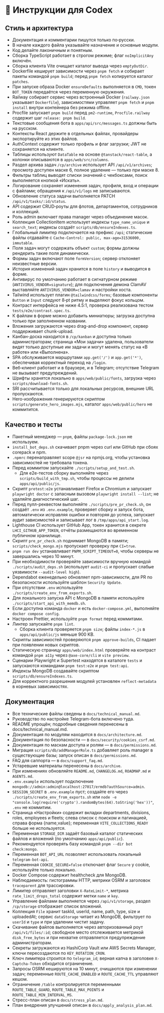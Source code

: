 <!-- Назначение файла: инструкции для разработчиков. -->

# 🧠 Инструкции для Codex

## Стиль и архитектура

- Документация и комментарии пишутся только по‑русски.
- В начале каждого файла указывайте назначение и основные модули.
- Код делайте лаконичным и понятным.
- Сборка TypeScript работает в строгом режиме; флаг `noImplicitAny` включён.
- Сборка клиента Vite очищает каталог вывода через `emptyOutDir`.
- Dockerfile кеширует зависимости через `pnpm fetch` и собирает пакеты командой `pnpm build`; перед `pnpm fetch` копируется каталог `patches`.
- При запуске образа Docker `ensureDefaults` выполняется в `CMD`, токен `BOT_TOKEN` передаётся через переменную окружения.
- Railway собирает сервис через встроенный Docker (`railway.json` указывает `Dockerfile`), зависимостями управляет `pnpm fetch` и `pnpm install` внутри контейнера без режима offline.
- Procfile запускает `pnpm build` перед `pm2-runtime`, `Procfile.railway` содержит шаг `release: pnpm build`.
- Текстовые сообщения бота в `apps/api/src/messages.ts` должны быть на русском.
- Контексты React держите в отдельных файлах, провайдеры экспортируйте из этих файлов.
- AuthContext содержит только профиль и флаг загрузки; JWT не сохраняется на клиенте.
- Таблицы используют `DataTable` на основе `@tanstack/react-table`, а колонки описываются в `apps/web/src/columns`.
- Раздел архива задач `/cp/archive` использует API `/api/v1/archives`; просмотр доступен маске 6, полное удаление — только при маске 8.
- Фильтры таблиц выводят списки значений с чекбоксами, поиск выполняется кнопкой «Искать».
- Логирование сохраняет изменения задач, профиля, вход и операции с файлами; обращения к `/api/v1/logs` не записываются.
- Обновление статуса задачи выполняется PATCH `/api/v1/tasks/:id/status`.
- API содержит CRUD‑роуты для флотов, департаментов, сотрудников и коллекций.
- Роль admin включает права manager через объединение масок.
- Коллекция CollectionItem использует индексы `type_name_unique` и `search_text`; индексы создаёт `scripts/db/ensureIndexes.ts`.
- Глобальный лимитер подключается на префикс `/api`; статические файлы отдавайте с `Cache-Control: public, max-age=31536000, immutable`.
- Поля задач могут содержать объект `custom`; формы должны рендерить такие поля динамически.
- Формы задач включают поле `formVersion`; сервер отклоняет неизвестные версии.
- История изменений задач хранится в поле `history` и выводится в форме.
- Антивирус по умолчанию работает в сигнатурном режиме (`ANTIVIRUS_VENDOR=signature`); для подключения демона ClamAV выставляйте `ANTIVIRUS_VENDOR=clamav` и настройки хоста.
- Tailwind использует плагин `@tailwindcss/forms`; базовые компоненты `Button` и `Input` следуют 8‑pt ритму и выделяют фокус кольцом.
- Контраст интерфейса не ниже 4.5:1, проверка реализована тестом `tests/e2e/contrast.spec.ts`.
- К файлам в форме можно добавить миниатюры; загрузка доступна только при заполненном названии.
- Вложения загружаются через drag-and-drop компонент, сервер поддерживает chunk-upload.
- Канбан-доска находится в `/cp/kanban` и доступна только администраторам; страница «Мои задачи» удалена, пользователи видят только доступные им задачи и могут менять статус на «В работе» или «Выполнена».
- SPA обслуживается маршрутами `app.get('/')` и `app.get('*')`, обеспечивая корректный переход на `/login`.
- Веб‑клиент работает и в браузере, и в Telegram; отсутствие Telegram не вызывает предупреждений.
- Шрифты хранятся локально в `apps/web/public/fonts`, загрузка через `scripts/download-fonts.sh`.
- SRI рассчитывается только для локальных ресурсов, внешние URL пропускаются.
- Hero-изображения генерируются скриптом `scripts/generate_hero_images.mjs`, каталог `apps/web/public/hero` не коммитится.

## Качество и тесты

- Пакетный менеджер — `pnpm`, файлы `package-lock.json` не используем.
- `install_bot_deps.sh` скачивает pnpm через curl или GitHub при сбоях corepack и npm.
- `.npmrc` перенаправляет scope `@jsr` на npmjs.org, чтобы установка зависимостей не требовала токена.
- Перед коммитом запускайте `./scripts/setup_and_test.sh`.
  - Для e2e-тестов сборку выполняйте через `scripts/build_with_tmp.sh`,
    чтобы процессы не делили `apps/api/public/js`.
- Скрипт `pretest:e2e` устанавливает Firefox и Chromium и запускает `playwright doctor`
  с запасным вызовом `playwright install --list`; не удаляйте диагностический шаг.
- Перед пулл-реквестом выполняйте `./scripts/pre_pr_check.sh`, он создаёт `.env` из `.env.example`, проверяет сборку и запуск бота, автоматически исправляя ошибки и повторяя до успеха, запускает аудит зависимостей и записывает лог в `/tmp/apps/api_start.log`.
- Lighthouse CI использует GitHub App, токен хранится в секрете `LHCI_GITHUB_APP_TOKEN`, отчёты размещаются во временном публичном хранилище.
- Скрипт `pre_pr_check.sh` поднимает MongoDB в памяти; `scripts/check_mongo.mjs` пропускает проверку при `CI=true`.
- `pnpm run dev` устанавливает `PNPM_SCRIPT_TIMEOUT=0`, чтобы серверы не завершались через 10 минут.
- При необходимости проверяйте зависимости вручную командой `./scripts/audit_deps.sh` (использует `audit-ci` и пропускает слабые уязвимости `--audit-level high`).
- Dependabot еженедельно обновляет npm-зависимости, для PR по безопасности используйте шаблон `Security Update`.
- При отсутствии `.env` используйте `./scripts/create_env_from_exports.sh`.
- Для локального запуска API с MongoDB в памяти используйте `./scripts/start_api_with_memdb.sh`.
- Если доступна команда `docker` и есть `docker-compose.yml`, выполняйте `docker compose config`.
- Настроен Prettier, используйте `pnpm format` перед коммитами.
- Линтер запускайте `pnpm lint`.
  - Сборка клиента проверяется `pnpm size`; файлы `index-*.js` в `apps/api/public/js` меньше 900 KB.
- Скрипты зависимостей проверяются `pnpm approve-builds`, CI падает при появлении новых скриптов.
- Статическую страницу `apps/web/index.html` проверяйте на контраст командой `pnpm a11y` через `@axe-core/cli` и `vite preview`.
- Сценарии Playwright и Supertest находятся в каталоге `tests` и запускаются командами `pnpm test:e2e` и `pnpm test:api`.
- Индексы MongoDB создавайте скриптом `scripts/db/ensureIndexes.ts`.
- Для корректного разрешения модулей установлен `reflect-metadata` в корневых зависимостях.

## Документация

- Все технические файлы сведены в `docs/technical_manual.md`.
- Руководство по настройке Telegram-бота включено туда.
- README упрощён; подробные сведения перенесены в docs/technical_manual.md.
- Документация по модулям находится в `docs/architecture.md`.
- Документация по безопасности — в `docs/security/cookies_csrf.md`.
- Документация по маскам доступа и ролям — в `docs/permissions.md`.
- Миграция `scripts/db/addManagerRole.ts` добавляет роль manager в существующие базы;
  запуск описан в `docs/permissions.md`.
- FAQ для саппорта — в `docs/support_faq.md`.
- Устаревшие материалы перенесены в `docs/archive`.
- При изменениях обновляйте `README.md`, `CHANGELOG.md`, `ROADMAP.md` и `AGENTS.md`.
- `.env.example` использует подключение `mongodb://admin:admin@localhost:27017/ermdb?authSource=admin`.
- `SESSION_SECRET` в `.env.example` пуст; создайте его через `./scripts/create_env_from_exports.sh` или `node -e "console.log(require('crypto').randomBytes(64).toString('hex'))"`, `.env` не коммитим.
- Страница «Настройки» содержит вкладки departments, divisions, roles, employees и fleets; слева список с поиском и пагинацией, справа форма {name,value};
  переменная `VITE_COLLECTIONS_READY` больше не используется.
- Переменная `STORAGE_DIR` задаёт базовый каталог статических файлов и вложений (по умолчанию `apps/api/public`).
- Рекомендуется проверять базу командой `pnpm --dir bot check:mongo`.
- Переменная `BOT_API_URL` позволяет использовать локальный `telegram-bot-api`.
- Переменная `COOKIE_SECURE=false` отключает флаг `Secure` у cookie, используйте только локально.
- Docker Compose содержит healthcheck для MongoDB.
- Наблюдаемость: гистограммы HTTP, метрики OSRM и заголовок `traceparent` для трассировки.
- Лимитер отправляет заголовки `X-RateLimit-*`, метрика `rate_limit_drops_total` содержит метки `name` и `key`.
- Управление файлами выполняется через `/api/v1/storage`, раздел `/cp/storage` отображает список вложений.
- Коллекция `File` хранит taskId, userId, name, path, type, size и uploadedAt; сервис `dataStorage` читает из MongoDB, фильтрует по `userId` и `type` и при удалении чистит задачу.
- Скачивание файлов выполняется через авторизованный роут `/api/v1/files/:id`; свободное место отслеживается метрикой `disk_free_bytes` и при нехватке отправляется предупреждение администраторам.
- Секреты загружаются из HashiCorp Vault или AWS Secrets Manager,
  ключи пересоздаются по `KEY_ROTATION_CRON`.
- Ключ лимитера строится по `telegram_id`; верная капча в заголовке `X-Captcha-Token` обходится ограничение.
- Запросы OSRM кешируются на 10 минут, очищаются при изменении задач;
  переменные `ROUTE_CACHE_ENABLED` и `ROUTE_CACHE_TTL` управляют кешом.
- Ограничение `/table` контролируется переменными `ROUTE_TABLE_GUARD`,
  `ROUTE_TABLE_MAX_POINTS` и `ROUTE_TABLE_MIN_INTERVAL_MS`.
- Стресс-план описан в `docs/stress_plan.md`.
- План внедрения улучшений описан в `docs/apply_analysis_plan.md`.
